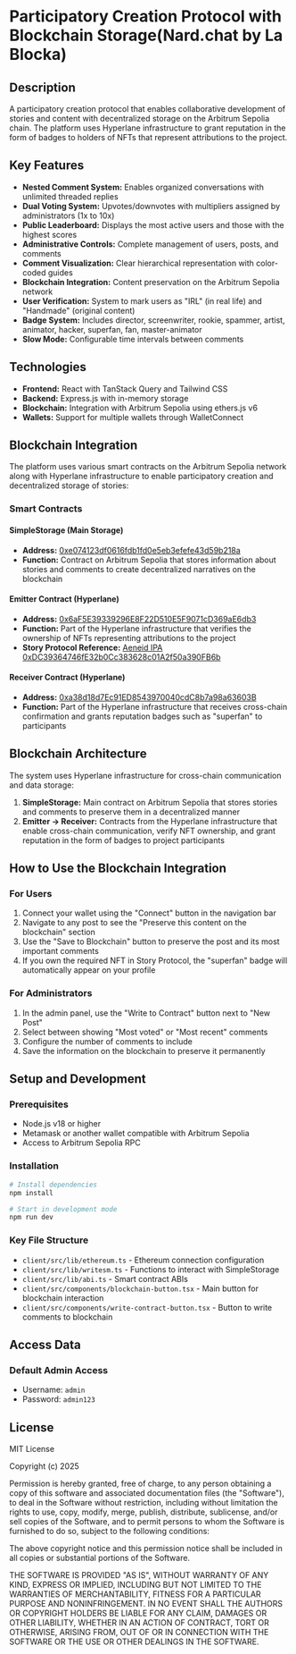 # Participatory Creation Protocol with Blockchain Storage(Nard.chat by La Blocka)

## Description

A participatory creation protocol that enables collaborative development of stories and content with decentralized storage on the Arbitrum Sepolia chain. The platform uses Hyperlane infrastructure to grant reputation in the form of badges to holders of NFTs that represent attributions to the project.

## Key Features

- **Nested Comment System:** Enables organized conversations with unlimited threaded replies
- **Dual Voting System:** Upvotes/downvotes with multipliers assigned by administrators (1x to 10x)
- **Public Leaderboard:** Displays the most active users and those with the highest scores
- **Administrative Controls:** Complete management of users, posts, and comments
- **Comment Visualization:** Clear hierarchical representation with color-coded guides
- **Blockchain Integration:** Content preservation on the Arbitrum Sepolia network
- **User Verification:** System to mark users as "IRL" (in real life) and "Handmade" (original content)
- **Badge System:** Includes director, screenwriter, rookie, spammer, artist, animator, hacker, superfan, fan, master-animator
- **Slow Mode:** Configurable time intervals between comments

## Technologies

- **Frontend:** React with TanStack Query and Tailwind CSS
- **Backend:** Express.js with in-memory storage
- **Blockchain:** Integration with Arbitrum Sepolia using ethers.js v6
- **Wallets:** Support for multiple wallets through WalletConnect

## Blockchain Integration

The platform uses various smart contracts on the Arbitrum Sepolia network along with Hyperlane infrastructure to enable participatory creation and decentralized storage of stories:

### Smart Contracts

#### SimpleStorage (Main Storage)
- **Address:** [0xe074123df0616fdb1fd0e5eb3efefe43d59b218a](https://sepolia.arbiscan.io/address/0xe074123df0616fdb1fd0e5eb3efefe43d59b218a#code)
- **Function:** Contract on Arbitrum Sepolia that stores information about stories and comments to create decentralized narratives on the blockchain

#### Emitter Contract (Hyperlane)
- **Address:** [0x6aF5E39339296E8F22D510E5F9071cD369aE6db3](https://sepolia.arbiscan.io/address/0x6aF5E39339296E8F22D510E5F9071cD369aE6db3)
- **Function:** Part of the Hyperlane infrastructure that verifies the ownership of NFTs representing attributions to the project
- **Story Protocol Reference:** [Aeneid IPA 0xDC39364746fE32b0Cc383628c01A2f50a390FB6b](https://aeneid.explorer.story.foundation/ipa/0xDC39364746fE32b0Cc383628c01A2f50a390FB6b)

#### Receiver Contract (Hyperlane)
- **Address:** [0xa38d18d7Ec91ED8543970040cdC8b7a98a63603B](https://sepolia.arbiscan.io/address/0xa38d18d7Ec91ED8543970040cdC8b7a98a63603B)
- **Function:** Part of the Hyperlane infrastructure that receives cross-chain confirmation and grants reputation badges such as "superfan" to participants

## Blockchain Architecture

The system uses Hyperlane infrastructure for cross-chain communication and data storage:

1. **SimpleStorage:** Main contract on Arbitrum Sepolia that stores stories and comments to preserve them in a decentralized manner
2. **Emitter -> Receiver:** Contracts from the Hyperlane infrastructure that enable cross-chain communication, verify NFT ownership, and grant reputation in the form of badges to project participants

## How to Use the Blockchain Integration

### For Users
1. Connect your wallet using the "Connect" button in the navigation bar
2. Navigate to any post to see the "Preserve this content on the blockchain" section
3. Use the "Save to Blockchain" button to preserve the post and its most important comments
4. If you own the required NFT in Story Protocol, the "superfan" badge will automatically appear on your profile

### For Administrators
1. In the admin panel, use the "Write to Contract" button next to "New Post"
2. Select between showing "Most voted" or "Most recent" comments
3. Configure the number of comments to include
4. Save the information on the blockchain to preserve it permanently

## Setup and Development

### Prerequisites
- Node.js v18 or higher
- Metamask or another wallet compatible with Arbitrum Sepolia
- Access to Arbitrum Sepolia RPC

### Installation

```bash
# Install dependencies
npm install

# Start in development mode
npm run dev
```

### Key File Structure

- `client/src/lib/ethereum.ts` - Ethereum connection configuration
- `client/src/lib/writesm.ts` - Functions to interact with SimpleStorage
- `client/src/lib/abi.ts` - Smart contract ABIs
- `client/src/components/blockchain-button.tsx` - Main button for blockchain interaction
- `client/src/components/write-contract-button.tsx` - Button to write comments to blockchain

## Access Data

### Default Admin Access
- Username: `admin`
- Password: `admin123`

## License

MIT License

Copyright (c) 2025

Permission is hereby granted, free of charge, to any person obtaining a copy
of this software and associated documentation files (the "Software"), to deal
in the Software without restriction, including without limitation the rights
to use, copy, modify, merge, publish, distribute, sublicense, and/or sell
copies of the Software, and to permit persons to whom the Software is
furnished to do so, subject to the following conditions:

The above copyright notice and this permission notice shall be included in all
copies or substantial portions of the Software.

THE SOFTWARE IS PROVIDED "AS IS", WITHOUT WARRANTY OF ANY KIND, EXPRESS OR
IMPLIED, INCLUDING BUT NOT LIMITED TO THE WARRANTIES OF MERCHANTABILITY,
FITNESS FOR A PARTICULAR PURPOSE AND NONINFRINGEMENT. IN NO EVENT SHALL THE
AUTHORS OR COPYRIGHT HOLDERS BE LIABLE FOR ANY CLAIM, DAMAGES OR OTHER
LIABILITY, WHETHER IN AN ACTION OF CONTRACT, TORT OR OTHERWISE, ARISING FROM,
OUT OF OR IN CONNECTION WITH THE SOFTWARE OR THE USE OR OTHER DEALINGS IN THE
SOFTWARE.
